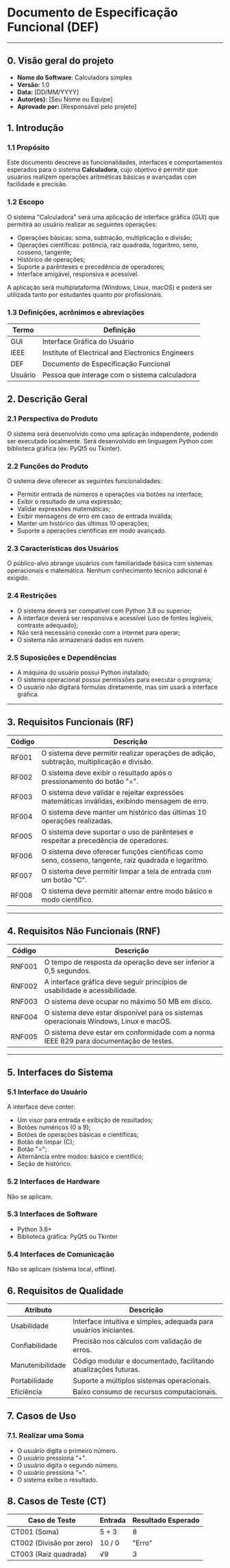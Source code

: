 
# **Documento de Especificação Funcional (DEF)**

---

## 0. Visão geral do projeto

- **Nome do Software**: Calculadora simples
- **Versão:** 1.0
- **Data:** \[DD/MM/YYYY\]
- **Autor(es):** \[Seu Nome ou Equipe\]
- **Aprovado por:** \[Responsável pelo projeto\]

## 1. Introdução

### 1.1 Propósito

Este documento descreve as funcionalidades, interfaces e comportamentos esperados para o sistema **Calculadora**, cujo objetivo é permitir que usuários realizem operações aritméticas básicas e avançadas com facilidade e precisão.

### 1.2 Escopo

O sistema "Calculadora" será uma aplicação de interface gráfica (GUI) que permitirá ao usuário realizar as seguintes operações:

* Operações básicas: soma, subtração, multiplicação e divisão;
* Operações científicas: potência, raiz quadrada, logaritmo, seno, cosseno, tangente;
* Histórico de operações;
* Suporte a parênteses e precedência de operadores;
* Interface amigável, responsiva e acessível.

A aplicação será multiplataforma (Windows, Linux, macOS) e poderá ser utilizada tanto por estudantes quanto por profissionais.

### 1.3 Definições, acrônimos e abreviações

| Termo   | Definição                                         |
| ------- | ------------------------------------------------- |
| GUI     | Interface Gráfica do Usuário                      |
| IEEE    | Institute of Electrical and Electronics Engineers |
| DEF     | Documento de Especificação Funcional              |
| Usuário | Pessoa que interage com o sistema calculadora     |

## 2. Descrição Geral

### 2.1 Perspectiva do Produto

O sistema será desenvolvido como uma aplicação independente, podendo ser executado localmente. Será desenvolvido em linguagem Python com biblioteca gráfica (ex: PyQt5 ou Tkinter).

### 2.2 Funções do Produto

O sistema deve oferecer as seguintes funcionalidades:

* Permitir entrada de números e operações via botões na interface;
* Exibir o resultado de uma expressão;
* Validar expressões matemáticas;
* Exibir mensagens de erro em caso de entrada inválida;
* Manter um histórico das últimas 10 operações;
* Suporte a operações científicas em modo avançado.

### 2.3 Características dos Usuários

O público-alvo abrange usuários com familiaridade básica com sistemas operacionais e matemática. Nenhum conhecimento técnico adicional é exigido.

### 2.4 Restrições

* O sistema deverá ser compatível com Python 3.8 ou superior;
* A interface deverá ser responsiva e acessível (uso de fontes legíveis, contraste adequado);
* Não será necessário conexão com a internet para operar;
* O sistema não armazenará dados em nuvem.

### 2.5 Suposições e Dependências

* A máquina do usuário possui Python instalado;
* O sistema operacional possui permissões para executar o programa;
* O usuário não digitará fórmulas diretamente, mas sim usará a interface gráfica.

---

## 3. Requisitos Funcionais (RF)

| Código | Descrição                                                                                            |
| ------ | ---------------------------------------------------------------------------------------------------- |
| RF001  | O sistema deve permitir realizar operações de adição, subtração, multiplicação e divisão.            |
| RF002  | O sistema deve exibir o resultado após o pressionamento do botão "=".                                |
| RF003  | O sistema deve validar e rejeitar expressões matemáticas inválidas, exibindo mensagem de erro.       |
| RF004  | O sistema deve manter um histórico das últimas 10 operações realizadas.                              |
| RF005  | O sistema deve suportar o uso de parênteses e respeitar a precedência de operadores.                 |
| RF006  | O sistema deve oferecer funções científicas como seno, cosseno, tangente, raiz quadrada e logaritmo. |
| RF007  | O sistema deve permitir limpar a tela de entrada com um botão "C".                                   |
| RF008  | O sistema deve permitir alternar entre modo básico e modo científico.                                |

---

## 4. Requisitos Não Funcionais (RNF)

| Código | Descrição                                                                              |
| ------ | -------------------------------------------------------------------------------------- |
| RNF001 | O tempo de resposta da operação deve ser inferior a 0,5 segundos.                      |
| RNF002 | A interface gráfica deve seguir princípios de usabilidade e acessibilidade.            |
| RNF003 | O sistema deve ocupar no máximo 50 MB em disco.                                        |
| RNF004 | O sistema deve estar disponível para os sistemas operacionais Windows, Linux e macOS.  |
| RNF005 | O sistema deve estar em conformidade com a norma IEEE 829 para documentação de testes. |

---

## 5. Interfaces do Sistema

### 5.1 Interface do Usuário

A interface deve conter:

* Um visor para entrada e exibição de resultados;
* Botões numéricos (0 a 9);
* Botões de operações básicas e científicas;
* Botão de limpar (C);
* Botão "=";
* Alternância entre modos: básico e científico;
* Seção de histórico.

### 5.2 Interfaces de Hardware

Não se aplicam.

### 5.3 Interfaces de Software

* Python 3.8+
* Biblioteca gráfica: PyQt5 ou Tkinter

### 5.4 Interfaces de Comunicação

Não se aplicam (sistema local, offline).


## 6. Requisitos de Qualidade

| Atributo         | Descrição                                                         |
| ---------------- | ----------------------------------------------------------------- |
| Usabilidade      | Interface intuitiva e simples, adequada para usuários iniciantes. |
| Confiabilidade   | Precisão nos cálculos com validação de erros.                     |
| Manutenibilidade | Código modular e documentado, facilitando atualizações futuras.   |
| Portabilidade    | Suporte a múltiplos sistemas operacionais.                        |
| Eficiência       | Baixo consumo de recursos computacionais.                         |

## 7. Casos de Uso

### 7.1. Realizar uma Soma

- O usuário digita o primeiro número.
- O usuário pressiona "+".
- O usuário digita o segundo número.
- O usuário pressiona "=".
- O sistema exibe o resultado.

## **8. Casos de Teste (CT)**  

| **Caso de Teste**        | **Entrada** | **Resultado Esperado** |
| ------------------------ | ----------- | ---------------------- |
| CT001 (Soma)             | 5 + 3       | 8                      |
| CT002 (Divisão por zero) | 10 / 0      | "Erro"                 |
| CT003 (Raiz quadrada)    | √9          | 3                      |
